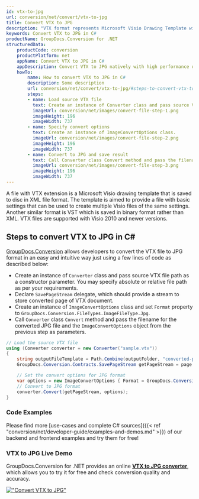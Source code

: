 ```yaml
---
id: vtx-to-jpg
url: conversion/net/convert/vtx-to-jpg
title: Convert VTX to JPG
description: "VTX format represents Microsoft Visio Drawing Template with .vtx extension. Learn how to convert VTX to JPG file programmatically in C# language using GroupDocs.Conversion for .NET library."
keywords: Convert VTX to JPG in C#
productName: GroupDocs.Conversion for .NET
structuredData:
    productCode: conversion
    productPlatform: net
    appName: Convert VTX to JPG in C#
    appDescription: Convert VTX to JPG natively with high performance using C# language and server side GroupDocs.Conversion for .NET APIs, without the use of any software like Microsoft or Open Office.
    howTo:
        name: How to convert VTX to JPG in C# 
        description: Some description
        url: conversion/net/convert/vtx-to-jpg/#steps-to-convert-vtx-to-jpg-in-c
        steps:
        - name: Load source VTX file 
          text: Create an instance of Converter class and pass source VTX file path as a constructor parameter. You may specify absolute or relative file path as per your requirements. 
          imageUrl: conversion/net/images/convert-file-step-1.png
          imageHeight: 196
          imageWidth: 737
        - name: Specify convert options 
          text: Create an instance of ImageConvertOptions class.
          imageUrl: conversion/net/images/convert-file-step-2.png
          imageHeight: 196
          imageWidth: 737
        - name: Convert to JPG and save result 
          text: Call Converter class Convert method and pass the filename for the converted HTML file and the ImageConvertOptions object from the previous step as parameters.
          imageUrl: conversion/net/images/convert-file-step-3.png
          imageHeight: 196
          imageWidth: 737
---
```


A file with VTX extension is a Microsoft Visio drawing template that is saved to disc in XML file format. The template is aimed to provide a file with basic settings that can be used to create multiple Visio files of the same settings. Another similar format is VST which is saved in binary format rather than XML. VTX files are supported with Visio 2010 and newer versions.

## Steps to convert VTX to JPG in C#

[GroupDocs.Conversion](https://products.groupdocs.com/conversion/net) allows developers to convert the VTX file to JPG format in an easy and intuitive way just using a few lines of code as described below:

* Create an instance of `Converter` class and pass source VTX file path as a constructor parameter. You may specify absolute or relative file path as per your requirements. 
* Declare `SavePageStream` delegate, which should provide a stream to store converted page of VTX document.
* Create an instance of `ImageConvertOptions` class and set `Format` property to `GroupDocs.Conversion.FileTypes.ImageFileType.Jpg`.
* Call `Converter` class `Convert` method and pass the filename for the converted JPG file and the `ImageConvertOptions` object from the previous step as parameters.

```csharp
// Load the source VTX file
using (Converter converter = new Converter("sample.vtx"))
{
    string outputFileTemplate = Path.Combine(outputFolder, "converted-page-{0}.jpg");
    GroupDocs.Conversion.Contracts.SavePageStream getPageStream = page => new FileStream(string.Format(outputFileTemplate, page), FileMode.Create);

    // Set the convert options for JPG format
    var options = new ImageConvertOptions { Format = GroupDocs.Conversion.FileTypes.ImageFileType.Jpg };   
    // Convert to JPG format
    converter.Convert(getPageStream, options);
}
```

### Code Examples

Please find more [use-cases and complete C# sources]({{< ref "conversion/net/developer-guide/examples-and-demos.md" >}}) of our backend and frontend examples and try them for free!

### VTX to JPG Live Demo

GroupDocs.Conversion for .NET provides an online [**VTX to JPG converter**](https://products.groupdocs.app/conversion/vtx-to-jpg), which allows you to try it for free and check conversion quality and accuracy.

[!["Convert VTX to JPG"](conversion/net/images/convert-to-jpg/convert-vtx-to-jpg.png)](https://products.groupdocs.app/conversion/vtx-to-jpg)